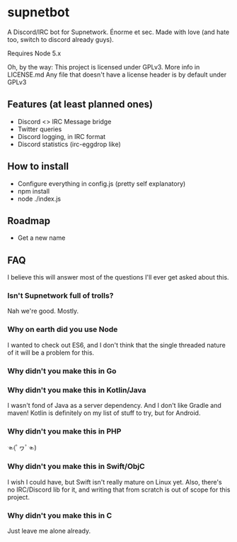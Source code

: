 # supnetbot
A Discord/IRC bot for Supnetwork. Énorme et sec.
Made with love (and hate too, switch to discord already guys).

Requires Node 5.x

Oh, by the way: This project is licensed under GPLv3. More info in LICENSE.md
Any file that doesn't have a license header is by default under GPLv3

## Features (at least planned ones)
 - Discord <> IRC Message bridge
 - Twitter queries
 - Discord logging, in IRC format
 - Discord statistics (irc-eggdrop like)

## How to install
 - Configure everything in config.js (pretty self explanatory)
 - npm install
 - node ./index.js

## Roadmap
 - Get a new name

## FAQ

I believe this will answer most of the questions I'll ever get asked about this.

### Isn't Supnetwork full of trolls?
Nah we're good. Mostly.

### Why on earth did you use Node
I wanted to check out ES6, and I don't think that the single threaded nature of it will be a problem for this.

### Why didn't you make this in Go

### Why didn't you make this in Kotlin/Java
I wasn't fond of Java as a server dependency.
And I don't like Gradle and maven! Kotlin is definitely on my list of stuff to try, but for Android.

### Why didn't you make this in PHP
☜(ﾟヮﾟ☜)

### Why didn't you make this in Swift/ObjC
I wish I could have, but Swift isn't really mature on Linux yet.
Also, there's no IRC/Discord lib for it, and writing that from scratch is out of scope for this project.

### Why didn't you make this in C
Just leave me alone already.
